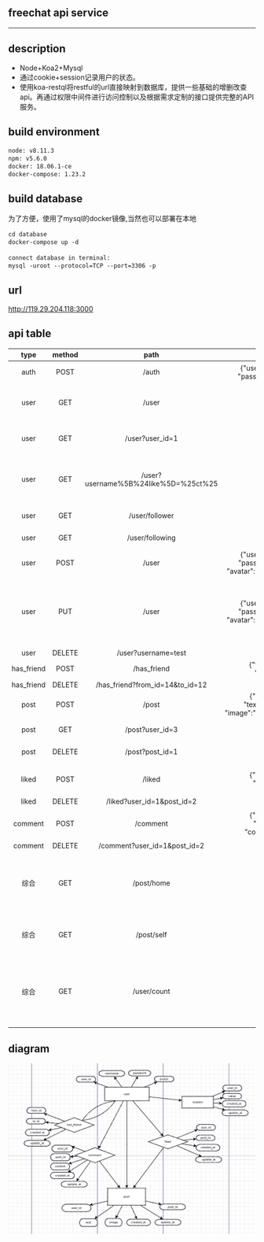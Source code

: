 ## freechat api service
---

## description

- Node+Koa2+Mysql
- 通过cookie+session记录用户的状态。
- 使用koa-restql将restful的url直接映射到数据库，提供一些基础的增删改查api。再通过权限中间件进行访问控制以及根据需求定制的接口提供完整的API服务。

## build environment
```
node: v8.11.3
npm: v5.6.0
docker: 18.06.1-ce
docker-compose: 1.23.2
```

## build database
为了方便，使用了mysql的docker镜像,当然也可以部署在本地
```
cd database
docker-compose up -d

connect database in terminal:
mysql -uroot --protocol=TCP --port=3306 -p
```

## url

http://119.29.204.118:3000

## api table

|type| method|path|body|meaning|
|:-:|:-:|:-:|:-:|:-:|
|auth|POST|/auth|{"username":"test",<br>"password":"admin"}|登录(返回基本信息)|
|user|GET|/user||获取user表所有信息(without password)|
|user|GET|/user?user_id=1||获取指定id的user信息|
|user|GET|/user?username%5B%24like%5D=%25ct%25||获取模糊匹配username的user信息|
|user|GET|/user/follower||获取所有粉丝信息|
|user|GET|/user/following||获取所有的关注用户|
|user|POST|/user|{"username":"test",<br>"password":"admin",<br>"avatar":"012301230123"}|新建用户|
|user|PUT|/user|{"username":"test",<br>"password":"admin",<br>"avatar":"012301230123"}|更新用户用户信息<br>(除了username不能更改，其余进行替换)|
|user|DELETE|/user?username=test||删除用户|
|has_friend|POST|/has_friend|{"from_id":18,<br>"to_id":21}|交友|
|has_friend|DELETE|/has_friend?from_id=14&to_id=12||绝交|
|post|POST|/post|{"user_id":18,<br>"text":"first post",<br>"image":"1221212121212"}|发动态|
|post|GET|/post?user_id=3||查看已关注的用户动态|
|post|DELETE|/post?post_id=1||删除自己的动态|
|liked|POST|/liked|{"user_id":18,<br>"post_id":3}|点赞(只能赞自己关注的用户)|
|liked|DELETE|/liked?user_id=1&post_id=2||取消点赞|
|comment|POST|/comment|{"user_id":18,<br>"post_id":3,<br>"content":"123"}|评论(只能评论自己关注的用户)|
|comment|DELETE|/comment?user_id=1&post_id=2||删除评论|
|综合|GET|/post/home||获取自己以及关注的用户的动态，包括动态的评论和点赞情况|
|综合|GET|/post/self||获取自己的动态，包括动态的评论和点赞情况|
|综合|GET|/user/count||获取个人动态数量，个人粉丝数量，关注用户数量，已发送的评论数量|

## diagram

![1.jpg](image/1.jpg)